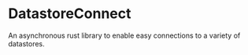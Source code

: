 # DatastoreConnect

An asynchronous rust library to enable easy connections to a variety of datastores.